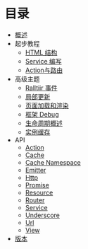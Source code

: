 # 目录

* [概述](README.md)
* 起步教程
    *   [HTML 结构](/get-started/html-structure.md)
    *   [Service 编写](/get-started/service.md)
    *   [Action与路由](/get-started/action.md)
* 高级主题
    *   [Ralltiir 事件](/advanced/events.md)
    *   [局部更新](/advanced/partial-update.md)
    *   [页面加载和渲染](/advanced/load-and-render.md)
    *   [框架 Debug](/advanced/debug.md)
    *   [生命周期概述](/advanced/life-cycle.md)
    *   [实例缓存](/advanced/instance-cache.md)
* API
    *   [Action](/api/action.md)
    *   [Cache](/api/cache.md)
    *   [Cache Namespace](/api/cache-namespace.md)
    *   [Emitter](/api/emitter.md)
    *   [Http](/api/http.md)
    *   [Promise](/api/promise.md)
    *   [Resource](/api/resource.md)
    *   [Router](/api/router.md)
    *   [Service](/api/service.md)
    *   [Underscore](/api/underscore.md)
    *   [Url](/api/url.md)
    *   [View](/api/view.md)
* [版本](https://github.com/Ralltiir/ralltiir/releases)
